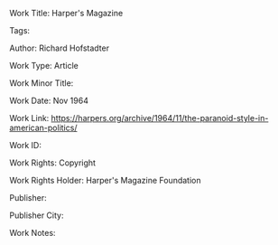 Work Title: Harper's Magazine 

Tags: 

Author: Richard Hofstadter

Work Type: Article 

Work Minor Title:  

Work Date: Nov 1964

Work Link: https://harpers.org/archive/1964/11/the-paranoid-style-in-american-politics/ 

Work ID:  

Work Rights:  Copyright

Work Rights Holder:  Harper's Magazine Foundation

Publisher:  

Publisher City:  

Work Notes: 

